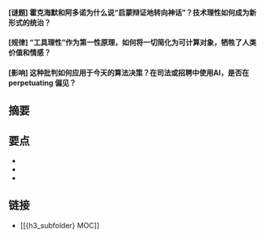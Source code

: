#### [谜题] 霍克海默和阿多诺为什么说“启蒙辩证地转向神话”？技术理性如何成为新形式的统治？


#### [规律] “工具理性”作为第一性原理，如何将一切简化为可计算对象，牺牲了人类价值和情感？


#### [影响] 这种批判如何应用于今天的算法决策？在司法或招聘中使用AI，是否在 perpetuating 偏见？


## 摘要


## 要点

- 
- 
- 

## 链接

- [[{h3_subfolder} MOC]]
